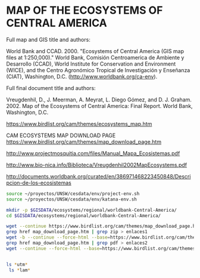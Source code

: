 # MAP OF THE ECOSYSTEMS OF CENTRAL AMERICA

Full map and GIS title and authors:

World Bank and CCAD. 2000. "Ecosystems of Central America (GIS map files at 1:250,000)." World Bank, Comisión Centroamerica de Ambiente y Desarrollo (CCAD), World Institute for Conservation and Environment (WICE), and the Centro Agronómico Tropical de Investigación y Enseñanza (CIAT), Washington, D.C. (http://www.worldbank.org/ca-env).

Full final document title and authors:

Vreugdenhil, D., J. Meerman, A. Meyrat, L. Diego Gómez, and D. J. Graham. 2002. Map of the Ecosystems of Central America: Final Report. World Bank, Washington, D.C.


https://www.birdlist.org/cam/themes/ecosystems_map.htm

CAM ECOSYSTEMS MAP
DOWNLOAD PAGE
https://www.birdlist.org/cam/themes/map_download_page.htm


http://www.projectmosquitia.com/files/Manual_Mapa_Ecosistemas.pdf

http://www.bio-nica.info/Biblioteca/Vreugdenhil2002MapEcosystems.pdf

http://documents.worldbank.org/curated/en/386971468223450848/Descripcion-de-los-ecosistemas


```sh
source ~/proyectos/UNSW/cesdata/env/project-env.sh
source ~/proyectos/UNSW/cesdata/env/katana-env.sh

mkdir -p $GISDATA/ecosystems/regional/worldbank-Central-America/
cd $GISDATA/ecosystems/regional/worldbank-Central-America/

wget --continue https://www.birdlist.org/cam/themes/map_download_page.htm
grep href map_download_page.htm | grep zip > enlaces1
wget -b --continue --force-html --base=https://www.birdlist.org/cam/themes/ -i enlaces1
grep href map_download_page.htm | grep pdf > enlaces2
wget --continue --force-html --base=https://www.birdlist.org/cam/themes/ -i enlaces2


ls *utm*
 ls *lam*

```
